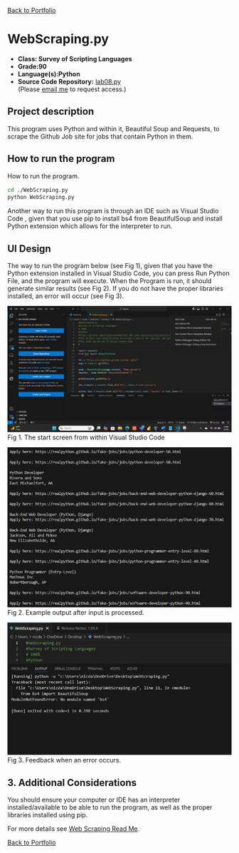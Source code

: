 [Back to Portfolio](./)

WebScraping.py
===============

-   **Class: Survey of Scripting Languages** 
-   **Grade:90** 
-   **Language(s):Python** 
-   **Source Code Repository:** [lab08.py](https://github.com/nickdavidson96/CSCI-301-code-repository/edit/master/lab08/lab08.py)  
    (Please [email me](mailto:nadavidson@csustudent.net?subject=GitHub%20Access) to request access.)

## Project description

This program uses Python and within it, Beautiful Soup and Requests, to scrape the Github Job site for jobs that contain Python in them.

## How to run the program

How to run the program.

```bash
cd ./WebScraping.py
python WebScraping.py
```

Another way to run this program is through an IDE such as Visual Studio Code , given that you use pip to install bs4 from BeautifulSoup and install Python extension which allows for the interpreter to run.

## UI Design

The way to run the program below (see Fig 1), given that you have the Python extension installed in Visual Studio Code, you can press Run Python File, and the program will execute. When the Program is run, it should generate similar results (see Fig 2). If you do not have the proper libraries installed, an error will occur (see Fig 3).

![screenshot](images/runWebscraping.png)  
Fig 1. The start screen from within Visual Studio Code 

![screenshot](images/WebscrapingResults.png)  
Fig 2. Example output after input is processed.

![screenshot](images/WebscrapingError.png)  
Fig 3. Feedback when an error occurs.

## 3. Additional Considerations

You should ensure your computer or IDE has an interpreter installed/available to be able to run the program, as well as the proper libraries installed using pip.

For more details see [Web Scraping Read Me](WebScrapingREADME.md).

[Back to Portfolio](./)
